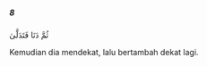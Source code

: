 ##### 8

<span class="ayah">ثُمَّ دَنَا فَتَدَلَّىٰ</span>

<span class="ayah_translation">Kemudian dia mendekat, lalu bertambah dekat lagi.</span>
